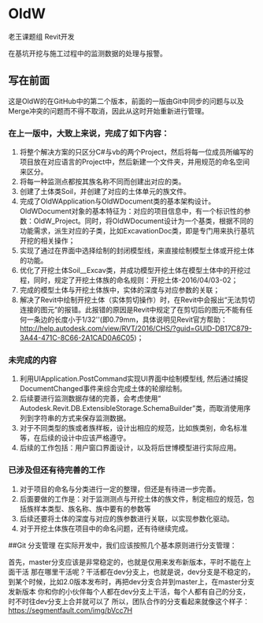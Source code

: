 # OldW
老王课题组 Revit开发

在基坑开挖与施工过程中的监测数据的处理与报警。

## 写在前面
这是OldW的在GitHub中的第二个版本，前面的一版由Git中同步的问题与以及Merge冲突的问题而不得不取消，因此从这时开始重新进行管理。
### 在上一版中，大致上来说，完成了如下内容：
1. 将整个解决方案的只区分C#与vb的两个Project，然后将每一位成员所编写的项目放在对应语言的Project中，然后新建一个文件夹，并用规范的命名空间来区分。
2. 将每一种监测点都按其族名称不同而创建出对应的类。
3. 创建了土体类Soil，并创建了对应的土体单元的族文件。
4. 完成了OldWApplication与OldWDocument类的基本架构设计。OldWDocument对象的基本特征为：对应的项目信息中，有一个标识性的参数：OldW_Project。同时，将OldWDocument设计为一个基类，根据不同的功能需求，派生对应的子类，比如ExcavationDoc类，即是专门用来执行基坑开挖的相关操作；
5. 实现了通过在界面中选择绘制的封闭模型线，来直接绘制模型土体或开挖土体的功能。
6. 优化了开挖土体Soil__Excav类，并成功模型开挖土体在模型土体中的开挖过程，同时，规定了开挖土体族的命名规则：开挖土体-2016/04/03-02；
7. 完成的模型土体与开挖土体族中，实体的深度与对应参数的关联；
8. 解决了Revit中绘制开挖土体（实体剪切操作）时，在Revit中会报出“无法剪切连接的图元”的报错。此报错的原因是Revit中规定了在剪切后的图元不能有任何一条边的长度小于1/32''(即0.79mm，具体说明见Revit官方帮助：http://help.autodesk.com/view/RVT/2016/CHS/?guid=GUID-DB17C879-3A44-471C-8C66-2A1CAD0A6C05)；

### 未完成的内容
1. 利用UIApplication.PostCommand实现UI界面中绘制模型线, 然后通过捕捉DocumentChanged事件来综合完成土体的轮廓绘制。
2. 后续要进行监测数据存储的完善，会考虑使用“ Autodesk.Revit.DB.ExtensibleStorage.SchemaBuilder”类，而取消使用序列到字符串的方式来保存监测数据。
3. 对于不同类型的族或者族样板，设计出相应的规范，比如族类别，命名标准等，在后续的设计中应该严格遵守。
4. 后续的工作包括：用户窗口界面设计，以及将后世博模型进行实际应用。

### 已涉及但还有待完善的工作
1. 对于项目的命名与分类进行一定的整理，但还是有待进一步完善。
2. 后面要做的工作是：对于监测测点与开挖土体的族文件，制定相应的规范，包括族样本类型、族名称、族中要有的参数等
3. 后续还要将土体的深度与对应的族参数进行关联，以实现参数化驱动。
4. 对于开挖土体族在项目中的命名问题，还有待继续完成。

##Git 分支管理
在实际开发中，我们应该按照几个基本原则进行分支管理：

首先，master分支应该是非常稳定的，也就是仅用来发布新版本，平时不能在上面干活
那在哪里干活呢？干活都在dev分支上，也就是说，dev分支是不稳定的，到某个时候，比如2.0版本发布时，再把dev分支合并到master上，在master分支发新版本
你和你的小伙伴每个人都在dev分支上干活，每个人都有自己的分支，时不时往dev分支上合并就可以了 所以，团队合作的分支看起来就像这个样子： https://segmentfault.com/img/bVcc7H